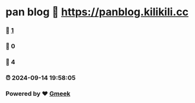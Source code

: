 # pan blog :link: https://panblog.kilikili.cc
### :page_facing_up: [1](panblog.kilikili.cc) 
### :speech_balloon: 0 
### :hibiscus: 4 
### :alarm_clock: 2024-09-14 19:58:05 
### Powered by :heart: [Gmeek](https://github.com/Meekdai/Gmeek)
